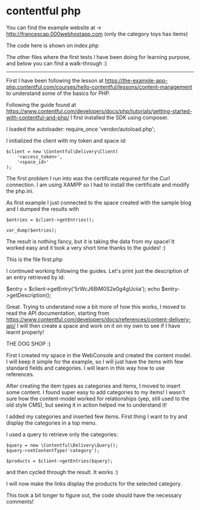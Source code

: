 # contentful php

You can find the example website at -> http://francescap.000webhostapp.com (only the category toys has items)

The code here is shown on index.php

The other files where the first tests I have been doing for learning purpose, and below you can find a walk-through :)

---------

First I have been following the lesson at https://the-example-app-php.contentful.com/courses/hello-contentful/lessons/content-management to understand some of the basics for PHP.

Following the guide found at https://www.contentful.com/developers/docs/php/tutorials/getting-started-with-contentful-and-php/ I first installed the SDK using composer.

I loaded the autoloader:
require_once 'vendor/autoload.php';

I initialized the client with my token and space id: 

```
$client = new \Contentful\Delivery\Client(
    '<access_token>',
    '<space_id>'
);
```

The first problem I run into was the certificate required for the Curl connection.
I am using XAMPP so I had to install the certificate and modify the php.ini.

As first example I just connected to the space created with the sample blog and I dumped the results with 
```
$entries = $client->getEntries();

var_dump($entries);
```

The result is nothing fancy, but it is taking the data from my space!
It worked easy and it took a very short time thanks to the guides! :)

This is the file first.php 

I continued working following the guides.
Let's print just the description of an entry retrieved by id:

$entry = $client->getEntry('5rWcJ6BiM0S2e0g4gUciia');
echo $entry->getDescription();

Great.
Trying to understand now a bit more of how this works, I moved to read the API documentation, starting from https://www.contentful.com/developers/docs/references/content-delivery-api/ 
I will then create a space and work on it on my own to see if I have learnt properly!

THE DOG SHOP :)

First I created my space in the WebConsole and created the content model.
I will keep it simple for the example, so I will just have the items with few standard fields and categories.
I will learn in this way how to use references.

After creating the item types as categories and items, I moved to insert some content.
I found super easy to add categories to my items! I wasn't sure how the content-model worked for relationships (yep, still used to the old style CMS), but seeing it in action helped me to understand it!

I added my categories and inserted few items.
First thing I want to try and display the categories in a top menu.

I used a query to retrieve only the categories:
```
$query = new \Contentful\Delivery\Query();
$query->setContentType('category');

$products = $client->getEntries($query);
```
and then cycled through the result.
It works :)

I will now make the links display the products for the selected category.

This took a bit longer to figure out, the code should have the necessary comments!






